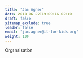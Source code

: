 ```yaml
---
title: "Jan Agner"
date: 2018-06-22T19:09:16+02:00
draft: false
sitemap_exclude: true
leader: false
email: "jan.agner@it-for-kids.org"
weight: 100
---
```


Organsisation
